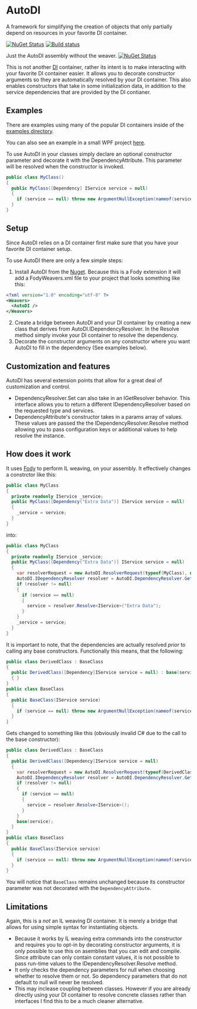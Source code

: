 # AutoDI
A framework for simplifying the creation of objects that only partially depend on resources in your favorite DI container.

[![NuGet Status](http://img.shields.io/nuget/v/AutoDI.Fody.svg?style=flat)](https://www.nuget.org/packages/AutoDI.Fody/)
[![Build status](https://ci.appveyor.com/api/projects/status/ybmv50xxi3lb086o?svg=true)](https://ci.appveyor.com/project/Keboo/autodi)

Just the AutoDI assembly without the weaver. [![NuGet Status](http://img.shields.io/nuget/v/AutoDI.svg?style=flat)](https://www.nuget.org/packages/AutoDI/)

This is not another [DI](https://en.wikipedia.org/wiki/Dependency_injection) container, rather its intent is to make interacting with your favorite DI container easier. It allows you to decorate constructor arguments so they are automatically resolved by your DI container. This also enables constructors that take in some initialization data, in addition to the service dependencies that are provided by the DI contianer.


## Examples

There are examples using many of the popular DI containers inside of the [examples directory](https://github.com/Keboo/AutoDI/tree/master/Examples).

You can also see an example in a small WPF project [here](https://github.com/Keboo/YoutubeDownloader).

To use AutoDI in your classes simply declare an optional constructor parameter and decorate it with the DependencyAttribute. This parameter will be resolved when the constructor is invoked.

```C#
public class MyClass()
{
  public MyClass([Dependency] IService service = null)
  {
    if (service == null) throw new ArgumentNullException(nameof(service));
  }
}
```

## Setup 
Since AutoDI relies on a DI container first make sure that you have your favorite DI container setup.

To use AutoDI there are only a few simple steps:
1. Install AutoDI from the [Nuget](https://www.nuget.org/packages/AutoDI.Fody/). Because this is a Fody extension it will add a FodyWeavers.xml file to your project that looks something like this:
```xml
<?xml version="1.0" encoding="utf-8" ?>
<Weavers>
  <AutoDI />
</Weavers>
```
2. Create a bridge between AutoDI and your DI container by creating a new class that derives from AutoDI.IDependencyResolver. In the Resolve method simply invoke your DI container to resolve the dependency. 
3. Decorate the constructor arguments on any constructor where you want AutoDI to fill in the dependency (See examples below).

## Customization and features
AutoDI has several extension points that allow for a great deal of customization and control.
- DependencyResolver.Set can also take in an IGetResolver behavior. This interface allows you to return a different IDependencyResolver based on the requested type and services.
- DependencyAttribute's constructor takes in a params array of values. These values are passed the the IDependencyResolver.Resolve method allowing you to pass configuration keys or additional values to help resolve the instance.

## How does it work
It uses [Fody](https://github.com/Fody/Fody) to perform IL weaving, on your assembly. It effectively changes a constrctor like this:
```C#
public class MyClass
{
  private readonly IService _service;
  public MyClass([Dependency("Extra Data")] IService service = null)
  {
    _service = service;
  }
}
```
into:
```C#
public class MyClass
{
  private readonly IService _service;
  public MyClass([Dependency("Extra Data")] IService service = null)
  {
    var resolverRequest = new AutoDI.ResolverRequest(typeof(MyClass), new[]{typeof(IService)});
    AutoDI.IDependencyResolver resolver = AutoDI.DependencyResolver.Get(resolverRequest);
    if (resolver != null)
    {
      if (service == null)
      {
        service = resolver.Resolve<IService>("Extra Data");
      }
    }
    _service = service;
  }
}
```

It is important to note, that the dependencies are actually resolved _prior_ to calling any base constructors.
Functionally this means, that the following:
```C#
public class DerivedClass : BaseClass
{
  public DerivedClass([Dependency]IService service = null) : base(service)
  { }
}
public class BaseClass
{
  public BaseClass(IService service)
  {
    if (service == null) throw new ArgumentNullException(nameof(service));
  }
}
```
Gets changed to something like this (obviously invalid C# due to the call to the base constructor):
```C#
public class DerivedClass : BaseClass
{
  public DerivedClass([Dependency]IService service = null)
  {
    var resolverRequest = new AutoDI.ResolverRequest(typeof(DerivedClass), new[]{typeof(IService)});
    AutoDI.IDependencyResolver resolver = AutoDI.DependencyResolver.Get(resolverRequest);
    if (resolver != null)
    {
      if (service == null)
      {
        service = resolver.Resolve<IService>();
      }
    }
    base(service);
  }
}
public class BaseClass
{
  public BaseClass(IService service)
  {
    if (service == null) throw new ArgumentNullException(nameof(service));
  }
}
```
You will notice that `BaseClass` remains unchanged because its constructor parameter was not decorated with the `DependencyAttribute`.


## Limitations
Again, this is a *not* an IL weaving DI container. It is merely a bridge that allows for using simple syntax for instantiating objects. 
- Because it works by IL weaving extra commands into the constructor and requires you to opt-in by decorating constructor arguments, it is only possible to use this on asemblies that you can edit and compile. 
Since attribute can only contain constant values, it is not possible to pass run-time values to the IDependencyResolver.Resolve method.
- It only checks the dependency parameters for null when choosing whether to resolve them or not. So dependency parameters that do not default to null will never be resolved.
- This may inclease coupling between classes. However if you are already directly using your DI container to resolve concrete classes rather than interfaces I find this to be a much cleaner alternative.
